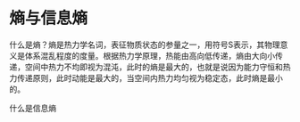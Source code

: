 # 熵与信息熵

什么是熵？熵是热力学名词，表征物质状态的参量之一，用符号S表示，其物理意义是体系混乱程度的度量。根据热力学原理，热能由高向低传递，熵由大向小传递，空间中热力不均即视为混沌，此时的熵是最大的，也就是说因为能力守恒和热力传递原则，此时动能是最大的，当空间内热力均匀视为稳定态，此时熵是最小的。

什么是信息熵

